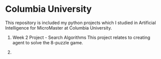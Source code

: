 # Columbia University
 This repository is included my python projects which I studied in Artificial Intelligence for MicroMaster at Columbia University.

1. Week 2 Project - Search Algorithms 
   This project relates to creating agent to solve the 8-puzzle game.
   
2. 
